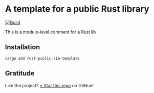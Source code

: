 <!-- DO NOT EDIT -->
<!-- This file is automatically generated by README.ts. -->
<!-- Edit README.ts if you want to make changes. -->

# A template for a public Rust library

[![Build](https://github.com/DenisGorbachev/rust-public-lib-template/actions/workflows/ci.yml/badge.svg)](https://github.com/DenisGorbachev/rust-public-lib-template)

This is a module-level comment for a Rust lib

## Installation

```shell
cargo add rust-public-lib-template
```

## Gratitude

Like the project? [⭐ Star this repo](https://github.com/DenisGorbachev/rust-public-lib-template) on GitHub!
